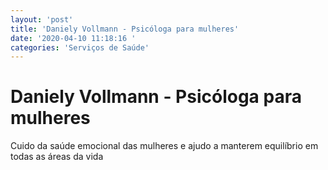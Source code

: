 ```yaml
---
layout: 'post'
title: 'Daniely Vollmann - Psicóloga para mulheres'
date: '2020-04-10 11:18:16 '
categories: 'Serviços de Saúde'
---
```


# Daniely Vollmann - Psicóloga para mulheres

Cuido da saúde emocional das mulheres e ajudo a manterem equilíbrio em todas as áreas da vida
